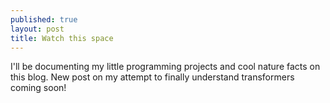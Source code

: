 ```yaml
---
published: true
layout: post
title: Watch this space
---
```


I'll be documenting my little programming projects and cool nature facts on this blog.
New post on my attempt to finally understand transformers coming soon!
